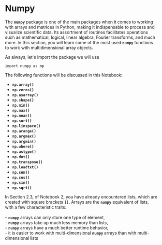 # Numpy

The <b><code>numpy</code></b> package is one of the main packages when it comes to working with arrays and matrices in Python, making it indispensable to process and visualize scientific data. Its assortment of routines facilitates operations such as mathematical, logical, linear algebra, Fourier transforms, and much more. In this section, you will learn some of the most used <b><code>numpy</code></b> functions to work with multidimensional array objects.

As always, let's import the package we will use

`import numpy as np`

The following functions will be discussed in this Notebook:
- <b><code>np.array()</code></b> 
- <b><code>np.zeros()</code></b> 
- <b><code>np.asarray()</code></b> 
- <b><code>np.shape()</code></b>
- <b><code>np.min()</code></b>
- <b><code>np.max()</code></b>
- <b><code>np.mean()</code></b>
- <b><code>np.sort()</code></b>
- <b><code>np.linspace()</code></b>
- <b><code>np.arange()</code></b>
- <b><code>np.argmax()</code></b>
- <b><code>np.argmin()</code></b>
- <b><code>np.where()</code></b>
- <b><code>np.astype()</code></b>
- <b><code>np.dot()</code></b>
- <b><code>np.transpose()</code></b>
- <b><code>np.loadtxt()</code></b>
- <b><code>np.sum()</code></b>
- <b><code>np.cos()</code></b>
- <b><code>np.sin()</code></b>
- <b><code>np.sqrt()</code></b>


In Section 2.3, of Notebook 2, you have already encountered lists, which are created with square brackets <b><code>[]</code></b>. Arrays are the <b><code>numpy</code></b> equivalent of lists, with a few characteristic traits:<br><br>- <b><code>numpy</code></b> arrays can only store one type of element,<br>- <b><code>numpy</code></b> arrays take up much less memory than lists,<br>- <b><code>numpy</code></b> arrays have a much better runtime behavior,<br>- it is easier to work with multi-dimensional <b><code>numpy</code></b> arrays than with multi-dimensional lists<br><br>


